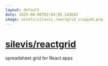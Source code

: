 ```yaml
---
layout: default
date: 2025-08-08T02:04:09.143692
image: assets/silevis_reactgrid_cropped.png
---
```


# [silevis/reactgrid](https://github.com/silevis/reactgrid)

spreadsheet grid for React apps
